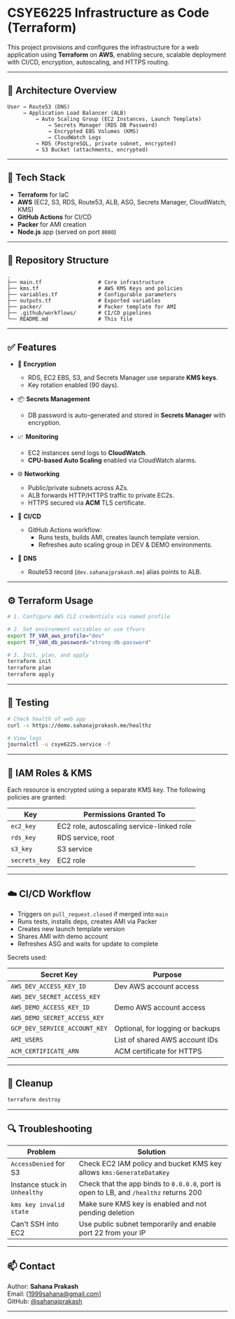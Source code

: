 # CSYE6225 Infrastructure as Code (Terraform)

This project provisions and configures the infrastructure for a web application using **Terraform** on **AWS**, enabling secure, scalable deployment with CI/CD, encryption, autoscaling, and HTTPS routing.

---

## 🚀 Architecture Overview

```
User → Route53 (DNS)
     → Application Load Balancer (ALB)
         → Auto Scaling Group (EC2 Instances, Launch Template)
             → Secrets Manager (RDS DB Password)
             → Encrypted EBS Volumes (KMS)
             → CloudWatch Logs
         → RDS (PostgreSQL, private subnet, encrypted)
         → S3 Bucket (attachments, encrypted)
```

---

## 🧰 Tech Stack

- **Terraform** for IaC
- **AWS** (EC2, S3, RDS, Route53, ALB, ASG, Secrets Manager, CloudWatch, KMS)
- **GitHub Actions** for CI/CD
- **Packer** for AMI creation
- **Node.js** app (served on port `8080`)

---

## 📂 Repository Structure

```
.
├── main.tf                  # Core infrastructure
├── kms.tf                   # AWS KMS Keys and policies
├── variables.tf             # Configurable parameters
├── outputs.tf               # Exported variables
├── packer/                  # Packer template for AMI
├── .github/workflows/       # CI/CD pipelines
└── README.md                # This file
```

---

## ✅ Features

- 🔐 **Encryption**
  - RDS, EC2 EBS, S3, and Secrets Manager use separate **KMS keys**.
  - Key rotation enabled (90 days).

- 📦 **Secrets Management**
  - DB password is auto-generated and stored in **Secrets Manager** with encryption.

- 📈 **Monitoring**
  - EC2 instances send logs to **CloudWatch**.
  - **CPU-based Auto Scaling** enabled via CloudWatch alarms.

- 🌐 **Networking**
  - Public/private subnets across AZs.
  - ALB forwards HTTP/HTTPS traffic to private EC2s.
  - HTTPS secured via **ACM** TLS certificate.

- 🧪 **CI/CD**
  - GitHub Actions workflow:
    - Runs tests, builds AMI, creates launch template version.
    - Refreshes auto scaling group in DEV & DEMO environments.

- 📡 **DNS**
  - Route53 record (`dev.sahanajprakash.me`) alias points to ALB.

---

## ⚙️ Terraform Usage

```bash
# 1. Configure AWS CLI credentials via named profile

# 2. Set environment variables or use tfvars
export TF_VAR_aws_profile="dev"
export TF_VAR_db_password="strong-db-password"

# 3. Init, plan, and apply
terraform init
terraform plan
terraform apply
```

---

## 🧪 Testing

```bash
# Check health of web app
curl -v https://demo.sahanajprakash.me/healthz

# View logs
journalctl -u csye6225.service -f
```

---

## 🔐 IAM Roles & KMS

Each resource is encrypted using a separate KMS key. The following policies are granted:

| Key         | Permissions Granted To |
|-------------|-------------------------|
| `ec2_key`   | EC2 role, autoscaling service-linked role |
| `rds_key`   | RDS service, root       |
| `s3_key`    | S3 service              |
| `secrets_key` | EC2 role              |

---

## ☁️ CI/CD Workflow

- Triggers on `pull_request.closed` if merged into `main`
- Runs tests, installs deps, creates AMI via Packer
- Creates new launch template version
- Shares AMI with demo account
- Refreshes ASG and waits for update to complete

Secrets used:

| Secret Key                        | Purpose                           |
|----------------------------------|-----------------------------------|
| `AWS_DEV_ACCESS_KEY_ID`          | Dev AWS account access            |
| `AWS_DEV_SECRET_ACCESS_KEY`      |                                   |
| `AWS_DEMO_ACCESS_KEY_ID`         | Demo AWS account access           |
| `AWS_DEMO_SECRET_ACCESS_KEY`     |                                   |
| `GCP_DEV_SERVICE_ACCOUNT_KEY`    | Optional, for logging or backups  |
| `AMI_USERS`                      | List of shared AWS account IDs    |
| `ACM_CERTIFICATE_ARN`            | ACM certificate for HTTPS         |

---

## 🧽 Cleanup

```bash
terraform destroy
```

---

## 🔍 Troubleshooting

| Problem | Solution |
|--------|----------|
| `AccessDenied` for S3 | Check EC2 IAM policy and bucket KMS key allows `kms:GenerateDataKey` |
| Instance stuck in `Unhealthy` | Check that the app binds to `0.0.0.0`, port is open to LB, and `/healthz` returns 200 |
| `kms key invalid state` | Make sure KMS key is enabled and not pending deletion |
| Can't SSH into EC2 | Use public subnet temporarily and enable port 22 from your IP |

---

## 📫 Contact

Author: **Sahana Prakash**  
Email: [1999sahana@gmail.com]  
GitHub: [@sahanajprakash](https://github.com/sahanajprakash)

---